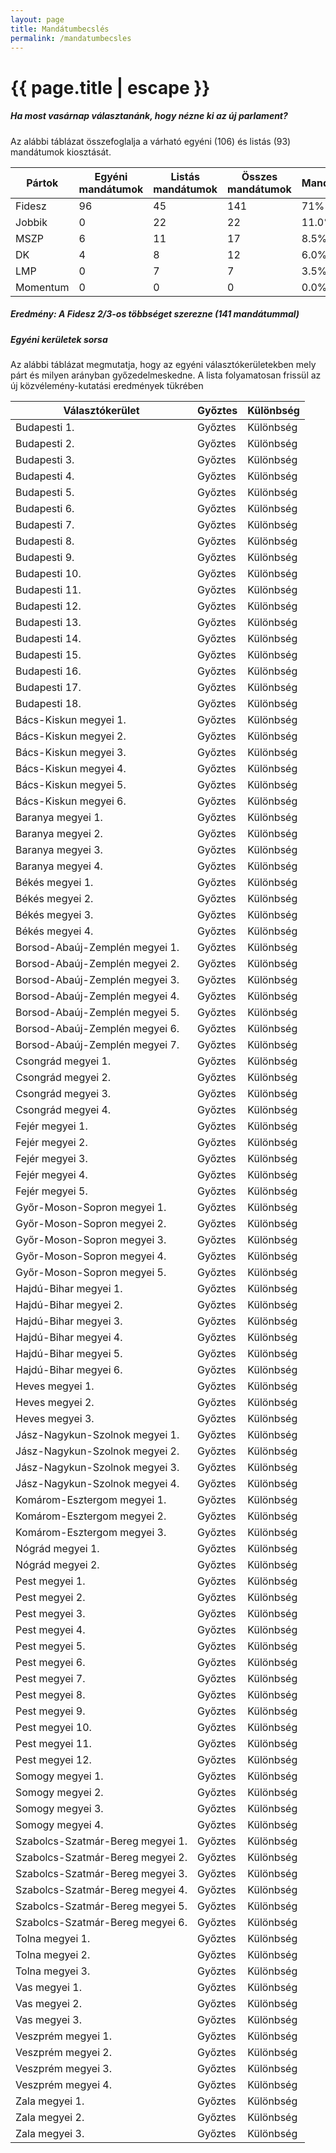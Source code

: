 ```yaml
---
layout: page
title: Mandátumbecslés
permalink: /mandatumbecsles
---
```


<h1 class="page-title">{{ page.title | escape }}</h1>

<div class="section">
    <div class="row">
          <div class="col s12">
		  <h5>Ha most vasárnap választanánk, hogy nézne ki az új parlament?</h5> 
<p class="light">Az alábbi táblázat összefoglalja a várható egyéni (106) és listás (93) mandátumok kiosztását.</p>


<table class="responsive-table">
              <thead>
                <tr>
                    <th>Pártok</th>
                    <th>Egyéni mandátumok</th>
					<th>Listás mandátumok</th>
					<th>Összes mandátumok</th>
					<th>Mandátumarány</th>
                </tr>
              </thead>
              <tbody>
             <tr>
                  <td>Fidesz </td>
				  <td>96</td>
				  <td>45</td>
				  <td>141</td>
				  <td>71%</td>
			</tr>
			<tr>
				  <td>Jobbik</td>
				  <td>0</td>
				  <td>22</td>
				  <td>22</td>
	              <td>11.0%</td>
			</tr>
			<tr>
                  <td>MSZP</td>
				  <td>6</td>
				  <td>11</td>
				  <td>17</td>
				  <td>8.5%</td>
			</tr>
			<tr>
			      <td>DK</td>
                  <td>4</td>
				  <td>8</td>
				  <td>12</td>
				  <td>6.0%</td> 
			</tr>
			<tr>
				 <td>LMP</td>
				 <td>0</td>
				 <td>7</td>
				  <td>7</td>
				  <td>3.5%</td>
			</tr>  
			<td>Momentum</td>
				 <td>0</td>
				 <td>0</td>
				  <td>0</td>
				  <td>0.0%</td>
              </tbody>
            </table>
<h5>Eredmény: A Fidesz 2/3-os többséget szerezne (141 mandátummal)</h5>
          </div>
    </div>
	

<div class="section">
    <div class="row">
          <div class="col s12">
		  <h5>Egyéni kerületek sorsa</h5> 
<p class="light">Az alábbi táblázat megmutatja, hogy az egyéni választókerületekben mely párt és milyen arányban győzedelmeskedne. A lista folyamatosan frissül az új közvélemény-kutatási eredmények tükrében</p>
            <table class="bordered">
              <thead>
                <tr>
                    <th>Választókerület</th>
                    <th>Győztes</th>
					<th>Különbség</th>
                </tr>
              </thead>
              <tbody>
<tr><td>Budapesti 1.</td>
<td id="id_xxx">Győztes</td>
<td id="id_yyy">Különbség</td></tr>	
<tr><td>Budapesti 2.</td>
<td id="id_xxx">Győztes</td>
<td id="id_yyy">Különbség</td></tr>	
<tr><td>Budapesti 3.</td>
<td id="id_xxx">Győztes</td>
<td id="id_yyy">Különbség</td></tr>	
<tr><td>Budapesti 4.</td>
<td id="id_xxx">Győztes</td>
<td id="id_yyy">Különbség</td></tr>	
<tr><td>Budapesti 5.</td>
<td id="id_xxx">Győztes</td>
<td id="id_yyy">Különbség</td></tr>	
<tr><td>Budapesti 6.</td>
<td id="id_xxx">Győztes</td>
<td id="id_yyy">Különbség</td></tr>	
<tr><td>Budapesti 7.</td>
<td id="id_xxx">Győztes</td>
<td id="id_yyy">Különbség</td></tr>	
<tr><td>Budapesti 8.</td>
<td id="id_xxx">Győztes</td>
<td id="id_yyy">Különbség</td></tr>	
<tr><td>Budapesti 9.</td>
<td id="id_xxx">Győztes</td>
<td id="id_yyy">Különbség</td></tr>	
<tr><td>Budapesti 10.</td>
<td id="id_xxx">Győztes</td>
<td id="id_yyy">Különbség</td></tr>	
<tr><td>Budapesti 11.</td>
<td id="id_xxx">Győztes</td>
<td id="id_yyy">Különbség</td></tr>	
<tr><td>Budapesti 12.</td>
<td id="id_xxx">Győztes</td>
<td id="id_yyy">Különbség</td></tr>	
<tr><td>Budapesti 13.</td>
<td id="id_xxx">Győztes</td>
<td id="id_yyy">Különbség</td></tr>	
<tr><td>Budapesti 14.</td>
<td id="id_xxx">Győztes</td>
<td id="id_yyy">Különbség</td></tr>	
<tr><td>Budapesti 15.</td>
<td id="id_xxx">Győztes</td>
<td id="id_yyy">Különbség</td></tr>	
<tr><td>Budapesti 16.</td>
<td id="id_xxx">Győztes</td>
<td id="id_yyy">Különbség</td></tr>	
<tr><td>Budapesti 17.</td>
<td id="id_xxx">Győztes</td>
<td id="id_yyy">Különbség</td></tr>	
<tr><td>Budapesti 18.</td>
<td id="id_xxx">Győztes</td>
<td id="id_yyy">Különbség</td></tr>	
<tr><td>Bács-Kiskun megyei 1.</td>
<td id="id_xxx">Győztes</td>
<td id="id_yyy">Különbség</td></tr>	
<tr><td>Bács-Kiskun megyei 2.</td>
<td id="id_xxx">Győztes</td>
<td id="id_yyy">Különbség</td></tr>	
<tr><td>Bács-Kiskun megyei 3.</td>
<td id="id_xxx">Győztes</td>
<td id="id_yyy">Különbség</td></tr>	
<tr><td>Bács-Kiskun megyei 4.</td>
<td id="id_xxx">Győztes</td>
<td id="id_yyy">Különbség</td></tr>	
<tr><td>Bács-Kiskun megyei 5.</td>
<td id="id_xxx">Győztes</td>
<td id="id_yyy">Különbség</td></tr>	
<tr><td>Bács-Kiskun megyei 6.</td>
<td id="id_xxx">Győztes</td>
<td id="id_yyy">Különbség</td></tr>	
<tr><td>Baranya megyei 1.</td>
<td id="id_xxx">Győztes</td>
<td id="id_yyy">Különbség</td></tr>	
<tr><td>Baranya megyei 2.</td>
<td id="id_xxx">Győztes</td>
<td id="id_yyy">Különbség</td></tr>	
<tr><td>Baranya megyei 3.</td>
<td id="id_xxx">Győztes</td>
<td id="id_yyy">Különbség</td></tr>	
<tr><td>Baranya megyei 4.</td>
<td id="id_xxx">Győztes</td>
<td id="id_yyy">Különbség</td></tr>	
<tr><td>Békés megyei 1.</td>
<td id="id_xxx">Győztes</td>
<td id="id_yyy">Különbség</td></tr>	
<tr><td>Békés megyei 2.</td>
<td id="id_xxx">Győztes</td>
<td id="id_yyy">Különbség</td></tr>	
<tr><td>Békés megyei 3.</td>
<td id="id_xxx">Győztes</td>
<td id="id_yyy">Különbség</td></tr>	
<tr><td>Békés megyei 4.</td>
<td id="id_xxx">Győztes</td>
<td id="id_yyy">Különbség</td></tr>	
<tr><td>Borsod-Abaúj-Zemplén megyei 1.</td>
<td id="id_xxx">Győztes</td>
<td id="id_yyy">Különbség</td></tr>
<tr><td>Borsod-Abaúj-Zemplén megyei 2.</td>
<td id="id_xxx">Győztes</td>
<td id="id_yyy">Különbség</td></tr>	
<tr><td>Borsod-Abaúj-Zemplén megyei 3.</td>
<td id="id_xxx">Győztes</td>
<td id="id_yyy">Különbség</td></tr>	
<tr><td>Borsod-Abaúj-Zemplén megyei 4.</td>
<td id="id_xxx">Győztes</td>
<td id="id_yyy">Különbség</td></tr>	
<tr><td>Borsod-Abaúj-Zemplén megyei 5.</td>
<td id="id_xxx">Győztes</td>
<td id="id_yyy">Különbség</td></tr>	
<tr><td>Borsod-Abaúj-Zemplén megyei 6.</td>
<td id="id_xxx">Győztes</td>
<td id="id_yyy">Különbség</td></tr>	
<tr><td>Borsod-Abaúj-Zemplén megyei 7.</td>
<td id="id_xxx">Győztes</td>
<td id="id_yyy">Különbség</td></tr>	
<tr><td>Csongrád megyei 1.</td>
<td id="id_xxx">Győztes</td>
<td id="id_yyy">Különbség</td></tr>	
<tr><td>Csongrád megyei 2.</td>
<td id="id_xxx">Győztes</td>
<td id="id_yyy">Különbség</td></tr>	
<tr><td>Csongrád megyei 3.</td>
<td id="id_xxx">Győztes</td>
<td id="id_yyy">Különbség</td></tr>	
<tr><td>Csongrád megyei 4.</td>
<td id="id_xxx">Győztes</td>
<td id="id_yyy">Különbség</td></tr>	
<tr><td>Fejér megyei 1.</td>
<td id="id_xxx">Győztes</td>
<td id="id_yyy">Különbség</td></tr>	
<tr><td>Fejér megyei 2.</td>
<td id="id_xxx">Győztes</td>
<td id="id_yyy">Különbség</td></tr>	
<tr><td>Fejér megyei 3.</td>
<td id="id_xxx">Győztes</td>
<td id="id_yyy">Különbség</td></tr>	
<tr><td>Fejér megyei 4.</td>
<td id="id_xxx">Győztes</td>
<td id="id_yyy">Különbség</td></tr>	
<tr><td>Fejér megyei 5.</td>
<td id="id_xxx">Győztes</td>
<td id="id_yyy">Különbség</td></tr>	
<tr><td>Győr-Moson-Sopron megyei 1.</td>
<td id="id_xxx">Győztes</td>
<td id="id_yyy">Különbség</td></tr>	
<tr><td>Győr-Moson-Sopron megyei 2.</td>
<td id="id_xxx">Győztes</td>
<td id="id_yyy">Különbség</td></tr>	
<tr><td>Győr-Moson-Sopron megyei 3.</td>
<td id="id_xxx">Győztes</td>
<td id="id_yyy">Különbség</td></tr>	
<tr><td>Győr-Moson-Sopron megyei 4.</td>
<td id="id_xxx">Győztes</td>
<td id="id_yyy">Különbség</td></tr>	
<tr><td>Győr-Moson-Sopron megyei 5.</td>
<td id="id_xxx">Győztes</td>
<td id="id_yyy">Különbség</td></tr>	
<tr><td>Hajdú-Bihar megyei 1.</td>
<td id="id_xxx">Győztes</td>
<td id="id_yyy">Különbség</td></tr>	
<tr><td>Hajdú-Bihar megyei 2.</td>
<td id="id_xxx">Győztes</td>
<td id="id_yyy">Különbség</td></tr>	
<tr><td>Hajdú-Bihar megyei 3.</td>
<td id="id_xxx">Győztes</td>
<td id="id_yyy">Különbség</td></tr>	
<tr><td>Hajdú-Bihar megyei 4.</td>
<td id="id_xxx">Győztes</td>
<td id="id_yyy">Különbség</td></tr>	
<tr><td>Hajdú-Bihar megyei 5.</td>
<td id="id_xxx">Győztes</td>
<td id="id_yyy">Különbség</td></tr>	
<tr><td>Hajdú-Bihar megyei 6.</td>
<td id="id_xxx">Győztes</td>
<td id="id_yyy">Különbség</td></tr>	
<tr><td>Heves megyei 1.</td>
<td id="id_xxx">Győztes</td>
<td id="id_yyy">Különbség</td></tr>	
<tr><td>Heves megyei 2.</td>
<td id="id_xxx">Győztes</td>
<td id="id_yyy">Különbség</td></tr>	
<tr><td>Heves megyei 3.</td>
<td id="id_xxx">Győztes</td>
<td id="id_yyy">Különbség</td></tr>	
<tr><td>Jász-Nagykun-Szolnok megyei 1.</td>
<td id="id_xxx">Győztes</td>
<td id="id_yyy">Különbség</td></tr>	
<tr><td>Jász-Nagykun-Szolnok megyei 2.</td>
<td id="id_xxx">Győztes</td>
<td id="id_yyy">Különbség</td></tr>	
<tr><td>Jász-Nagykun-Szolnok megyei 3.</td>
<td id="id_xxx">Győztes</td>
<td id="id_yyy">Különbség</td></tr>	
<tr><td>Jász-Nagykun-Szolnok megyei 4.</td>
<td id="id_xxx">Győztes</td>
<td id="id_yyy">Különbség</td></tr>	
<tr><td>Komárom-Esztergom megyei 1.</td>
<td id="id_xxx">Győztes</td>
<td id="id_yyy">Különbség</td></tr>	
<tr><td>Komárom-Esztergom megyei 2.</td>
<td id="id_xxx">Győztes</td>
<td id="id_yyy">Különbség</td></tr>	
<tr><td>Komárom-Esztergom megyei 3.</td>
<td id="id_xxx">Győztes</td>
<td id="id_yyy">Különbség</td></tr>	
<tr><td>Nógrád megyei 1.</td>
<td id="id_xxx">Győztes</td>
<td id="id_yyy">Különbség</td></tr>	
<tr><td>Nógrád megyei 2.</td>
<td id="id_xxx">Győztes</td>
<td id="id_yyy">Különbség</td></tr>	
<tr><td>Pest megyei 1.</td>
<td id="id_xxx">Győztes</td>
<td id="id_yyy">Különbség</td></tr>	
<tr><td>Pest megyei 2.</td>
<td id="id_xxx">Győztes</td>
<td id="id_yyy">Különbség</td></tr>	
<tr><td>Pest megyei 3.</td>
<td id="id_xxx">Győztes</td>
<td id="id_yyy">Különbség</td></tr>	
<tr><td>Pest megyei 4.</td>
<td id="id_xxx">Győztes</td>
<td id="id_yyy">Különbség</td></tr>	
<tr><td>Pest megyei 5.</td>
<td id="id_xxx">Győztes</td>
<td id="id_yyy">Különbség</td></tr>	
<tr><td>Pest megyei 6.</td>
<td id="id_xxx">Győztes</td>
<td id="id_yyy">Különbség</td></tr>	
<tr><td>Pest megyei 7.</td>
<td id="id_xxx">Győztes</td>
<td id="id_yyy">Különbség</td></tr>	
<tr><td>Pest megyei 8.</td>
<td id="id_xxx">Győztes</td>
<td id="id_yyy">Különbség</td></tr>	
<tr><td>Pest megyei 9.</td>
<td id="id_xxx">Győztes</td>
<td id="id_yyy">Különbség</td></tr>	
<tr><td>Pest megyei 10.</td>
<td id="id_xxx">Győztes</td>
<td id="id_yyy">Különbség</td></tr>	
<tr><td>Pest megyei 11.</td>
<td id="id_xxx">Győztes</td>
<td id="id_yyy">Különbség</td></tr>	
<tr><td>Pest megyei 12.</td>
<td id="id_xxx">Győztes</td>
<td id="id_yyy">Különbség</td></tr>	
<tr><td>Somogy megyei 1.</td>
<td id="id_xxx">Győztes</td>
<td id="id_yyy">Különbség</td></tr>	
<tr><td>Somogy megyei 2.</td>
<td id="id_xxx">Győztes</td>
<td id="id_yyy">Különbség</td></tr>	
<tr><td>Somogy megyei 3.</td>
<td id="id_xxx">Győztes</td>
<td id="id_yyy">Különbség</td></tr>	
<tr><td>Somogy megyei 4.</td>
<td id="id_xxx">Győztes</td>
<td id="id_yyy">Különbség</td></tr>	
<tr><td>Szabolcs-Szatmár-Bereg megyei 1.</td>
<td id="id_xxx">Győztes</td>
<td id="id_yyy">Különbség</td></tr>	
<tr><td>Szabolcs-Szatmár-Bereg megyei 2.</td>
<td id="id_xxx">Győztes</td>
<td id="id_yyy">Különbség</td></tr>	
<tr><td>Szabolcs-Szatmár-Bereg megyei 3.</td>
<td id="id_xxx">Győztes</td>
<td id="id_yyy">Különbség</td></tr>	
<tr><td>Szabolcs-Szatmár-Bereg megyei 4.</td>
<td id="id_xxx">Győztes</td>
<td id="id_yyy">Különbség</td></tr>	
<tr><td>Szabolcs-Szatmár-Bereg megyei 5.</td>
<td id="id_xxx">Győztes</td>
<td id="id_yyy">Különbség</td></tr>	
<tr><td>Szabolcs-Szatmár-Bereg megyei 6.</td>
<td id="id_xxx">Győztes</td>
<td id="id_yyy">Különbség</td></tr>	
<tr><td>Tolna megyei 1.</td>
<td id="id_xxx">Győztes</td>
<td id="id_yyy">Különbség</td></tr>	
<tr><td>Tolna megyei 2.</td>
<td id="id_xxx">Győztes</td>
<td id="id_yyy">Különbség</td></tr>	
<tr><td>Tolna megyei 3.</td>
<td id="id_xxx">Győztes</td>
<td id="id_yyy">Különbség</td></tr>	
<tr><td>Vas megyei 1.</td>
<td id="id_xxx">Győztes</td>
<td id="id_yyy">Különbség</td></tr>	
<tr><td>Vas megyei 2.</td>
<td id="id_xxx">Győztes</td>
<td id="id_yyy">Különbség</td></tr>	
<tr><td>Vas megyei 3.</td>
<td id="id_xxx">Győztes</td>
<td id="id_yyy">Különbség</td></tr>	
<tr><td>Veszprém megyei 1.</td>
<td id="id_xxx">Győztes</td>
<td id="id_yyy">Különbség</td></tr>	
<tr><td>Veszprém megyei 2.</td>
<td id="id_xxx">Győztes</td>
<td id="id_yyy">Különbség</td></tr>	
<tr><td>Veszprém megyei 3.</td>
<td id="id_xxx">Győztes</td>
<td id="id_yyy">Különbség</td></tr>	
<tr><td>Veszprém megyei 4.</td>
<td id="id_xxx">Győztes</td>
<td id="id_yyy">Különbség</td></tr>	
<tr><td>Zala megyei 1.</td>
<td id="id_xxx">Győztes</td>
<td id="id_yyy">Különbség</td></tr>	
<tr><td>Zala megyei 2.</td>
<td id="id_xxx">Győztes</td>
<td id="id_yyy">Különbség</td></tr>	
<tr><td>Zala megyei 3.</td>
<td id="id_xxx">Győztes</td>
<td id="id_yyy">Különbség</td></tr>	
              </tbody>
            </table>
          </div>
    </div>
	

